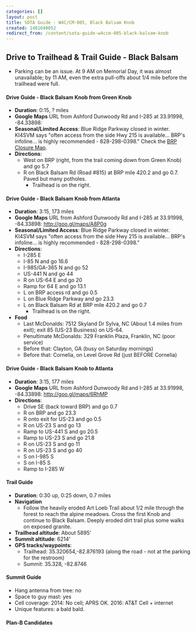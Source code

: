 ```yaml
---
categories: []
layout: post
title: SOTA Guide - W4C/CM-005, Black Balsam Knob
created: 1401040052
redirect_from: /content/sota-guide-w4ccm-005-black-balsam-knob
---
```

Drive to Trailhead & Trail Guide - Black Balsam
--------------------------------------------------------
* Parking can be an issue.  At 9 AM on Memorial Day, it was almost unavailable; by 11 AM, even the extra pull-offs about 1/4 mile before the trailhead were full.

#### Drive Guide - Black Balsam Knob from Green Knob

* **Duration**: 0:15, ? miles
* **Google Maps** URL from Ashford Dunwoody Rd and I-285 at 33.91998, -84.33898: 
* **Seasonal/Limited Access**: Blue Ridge Parkway closed in winter.   KI4SVM says "often access from the side Hwy 215 is available... BRP's infoline... is highly recommended - 828-298-0398." Check the [BRP Closure Map](http://www.nps.gov/maps/blri/road-closures/).
* **Directions**:
    * West on BRP (right, from the trail coming down from Green Knob) and go 5.7
    * R on Black Balsam Rd (Road #815) at BRP mile 420.2 and go 0.7.  Paved but many potholes.
        * Trailhead is on the right.

#### Drive Guide - Black Balsam Knob from Atlanta

* **Duration**: 3:15, 173 miles
* **Google Maps** URL from Ashford Dunwoody Rd and I-285 at 33.91998, -84.33898: http://goo.gl/maps/A8P0g
* **Seasonal/Limited Access**: Blue Ridge Parkway closed in winter.   KI4SVM says "often access from the side Hwy 215 is available... BRP's infoline... is highly recommended - 828-298-0398."
* **Directions**:
    * I-285 E
    * I-85 N and go 16.6
    * I-985/GA-365 N and go 52
    * US-441 N and go 44
    * R on US-64 E and go 20
    * Ramp for 64 E and go 13.1
    * L on BRP access rd and go 0.5
    * L on Blue Ridge Parkway and go 23.3
    * L on Black Balsam Rd at BRP mile 420.2 and go 0.7
        * Trailhead is on the right.
* **Food**
    * Last McDonalds: 7512 Skyland Dr  Sylva, NC (About 1.4 miles from exit); exit 85 (US-23 Business) on US-64.
    * Penultimate McDonalds: 329 Franklin Plaza, Franklin, NC (poor service)
    * Before that: Clayton, GA (busy on Saturday mornings)
    * Before that: Cornelia, on Level Grove Rd (just BEFORE Cornelia)

#### Drive Guide - Black Balsam Knob **to** Atlanta

* **Duration**: 3:15, 177 miles
* **Google Maps** URL from Ashford Dunwoody Rd and I-285 at 33.91998, -84.33898: http://goo.gl/maps/6RhMP
* **Directions**:
    * Drive SE (back toward BRP) and go 0.7
    * R on BRP and go 23.3
    * R onto exit for US-23 and go 0.5
    * R on US-23 S and go 13
    * Ramp to US-441 S and go 20.5
    * Ramp to US-23 S and go 21.8
    * R on US-23 S and go 11
    * R on US-23 S and go 40
    * S on I-985 S
    * S on I-85 S
    * Ramp to I-285 W

#### Trail Guide

* **Duration**: 0:30 up, 0:25 down, 0.7 miles
* **Navigation**
    * Follow the heavily eroded Art Loeb Trail about 1/2 mile through the forest to reach the alpine meadows. Cross the first Knob and continue to Black Balsam.  Deeply eroded dirt trail plus some walks on exposed granite.
* **Trailhead altitude**: About 5895'
* **Summit altitude**: 6214'
* **GPS tracks/waypoints**:
    * Trailhead: 35.320654,-82.876193 (along the road - not at the parking for the restroom)
    * Summit: 35.328, -82.8746

#### Summit Guide

* Hang antenna from tree: no
* Space to guy mast: yes
* Cell coverage: 2014: No cell; APRS OK. 2016: AT&T Cell + internet 
* Unique features: a bald bald.

#### Plan-B Candidates
